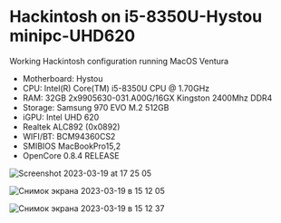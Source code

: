 # Hackintosh on i5-8350U-Hystou minipc-UHD620

Working Hackintosh configuration running MacOS Ventura

- Motherboard: Hystou
- CPU: Intel(R) Core(TM) i5-8350U CPU @ 1.70GHz  
- RAM: 32GB 2x9905630-031.A00G/16GX Kingston 2400Mhz DDR4
- Storage: Samsung 970 EVO M.2 512GB  
- iGPU: Intel UHD 620  
- Realtek ALC892 (0x0892)
- WIFI/BT: BCM94360CS2
- SMIBIOS MacBookPro15,2
- OpenCore 0.8.4 RELEASE


![Screenshot 2023-03-19 at 17 25 05](https://user-images.githubusercontent.com/7040503/226187965-38c13f0b-cc16-4501-8c70-c0f0ca8054c3.png)


![Снимок экрана 2023-03-19 в 15 12 05](https://user-images.githubusercontent.com/7040503/226187762-b3aebebe-e232-4336-888a-23250aa2ff6e.png)

![Снимок экрана 2023-03-19 в 15 12 37](https://user-images.githubusercontent.com/7040503/226187768-bd6f46d5-e6a8-47f1-a3f8-490c29302371.png)
